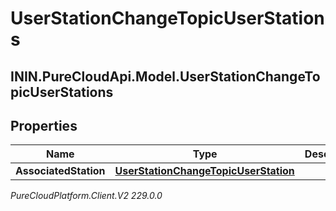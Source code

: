 # UserStationChangeTopicUserStations

## ININ.PureCloudApi.Model.UserStationChangeTopicUserStations

## Properties

|Name | Type | Description | Notes|
|------------ | ------------- | ------------- | -------------|
| **AssociatedStation** | [**UserStationChangeTopicUserStation**](UserStationChangeTopicUserStation) |  | [optional] |



_PureCloudPlatform.Client.V2 229.0.0_
